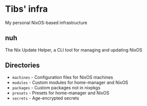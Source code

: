 # Tibs' infra

My personal NixOS-based infrastructure

## nuh
The Nix Update Helper, a CLI tool for managing and updating NixOS

## Directories
- `machines` - Configuration files for NixOS machines
- `modules` - Custom modules for home-manager and NixOS
- `packages` - Custom packages not in nixpkgs
- `presets` - Presets for home-manager and NixOS
- `secrets` - Age-encrypted secrets

